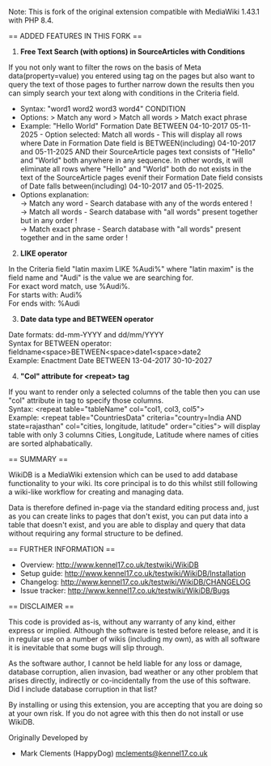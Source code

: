 Note: This is fork of the original extension compatible with MediaWiki 1.43.1 with PHP 8.4.

== ADDED FEATURES IN THIS FORK ==
1. **Free Text Search (with options) in SourceArticles with Conditions**

If you not only want to filter the rows on the basis of Meta data(property=value) you entered using <data> tag on the pages but also want to query the text of those pages to further narrow down the results then you can simply search your text along with conditions in the Criteria field.

* Syntax: "word1 word2 word3 word4" CONDITION
* Options: > Match any word > Match all words > Match exact phrase 
* Example: "Hello World" Formation Date BETWEEN 04-10-2017 05-11-2025 - Option selected: Match all words - This will display all rows where Date in Formation Date field is BETWEEN(including) 04-10-2017 and 05-11-2025 AND their SourceArticle pages text consists of "Hello" and "World" both anywhere in any sequence. In other words, it will eliminate all rows where "Hello" and "World" both do not exists in the text of the SourceArticle pages evenif their Formation Date field consists of Date falls between(including) 04-10-2017 and 05-11-2025.
* Options explanation: <br>
-> Match any word - Search database with any of the words entered !<br>
-> Match all words - Search database with "all words" present together but in any order !<br>
-> Match exact phrase - Search database with "all words" present together and in the same order !<br>

2. **LIKE operator**

In the Criteria field "latin maxim LIKE %Audi%" where "latin maxim" is the field name and "Audi" is the value we are searching for. <br>
For exact word match, use %Audi%.<br>
For starts with: Audi%<br>
For ends with: %Audi<br>

3. **Date data type and BETWEEN operator**

Date formats: dd-mm-YYYY and dd/mm/YYYY<br>
Syntax for BETWEEN operator: fieldname\<space\>BETWEEN\<space\>date1\<space\>date2<br>
Example: Enactment Date BETWEEN 13-04-2017 30-10-2027

4. **"Col" attribute for \<repeat> tag**

If you want to render only a selected columns of the table then you can use "col" attribute in <repeat> tag to specify those columns. <br>
Syntax: \<repeat table="tableName" col="col1, col3, col5"></repeat><br>
Example: \<repeat table="CountriesData" criteria="country=India AND state=rajasthan" col="cities, longitude, latitude" order="cities"></repeat> will display table with only 3 columns Cities, Longitude, Latitude where names of cities are sorted alphabatically.

== SUMMARY ==

WikiDB is a MediaWiki extension which can be used to add database
functionality to your wiki.  Its core principal is to do this whilst
still following a wiki-like workflow for creating and managing data.

Data is therefore defined in-page via the standard editing process and,
just as you can create links to pages that don't exist, you can put
data into a table that doesn't exist, and you are able to display and
query that data without requiring any formal structure to be defined.

== FURTHER INFORMATION ==

* Overview:         http://www.kennel17.co.uk/testwiki/WikiDB
* Setup guide:      http://www.kennel17.co.uk/testwiki/WikiDB/Installation
* Changelog:        http://www.kennel17.co.uk/testwiki/WikiDB/CHANGELOG
* Issue tracker:    http://www.kennel17.co.uk/testwiki/WikiDB/Bugs

== DISCLAIMER ==

This code is provided as-is, without any warranty of any kind, either
express or implied.  Although the software is tested before release,
and it is in regular use on a number of wikis (including my own), as
with all software it is inevitable that some bugs will slip through.

As the software author, I cannot be held liable for any loss or damage,
database corruption, alien invasion, bad weather or any other problem
that arises directly, indirectly or co-incidentally from the use of
this software.  Did I include database corruption in that list?

By installing or using this extension, you are accepting that you
are doing so at your own risk.  If you do not agree with this then
do not install or use WikiDB.

Originally Developed by
- Mark Clements (HappyDog)
  mclements@kennel17.co.uk
